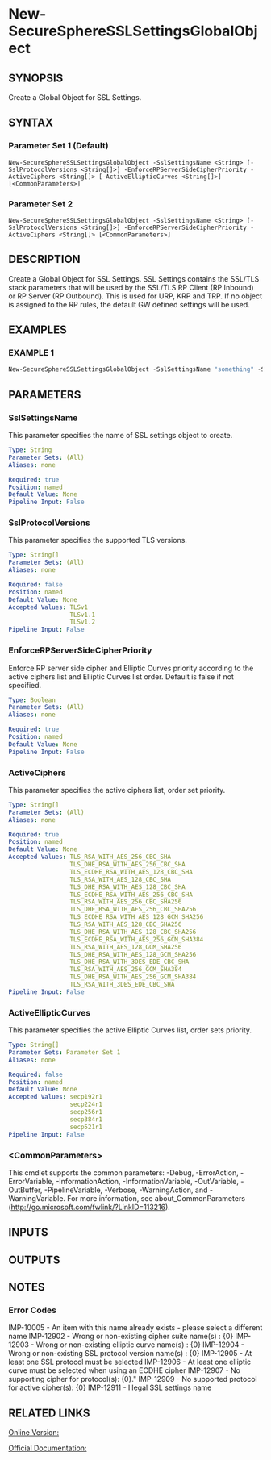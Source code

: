 ﻿# New-SecureSphereSSLSettingsGlobalObject

## SYNOPSIS
Create a Global Object for SSL Settings.

## SYNTAX

### Parameter Set 1 (Default)
```
New-SecureSphereSSLSettingsGlobalObject -SslSettingsName <String> [-SslProtocolVersions <String[]>] -EnforceRPServerSideCipherPriority -ActiveCiphers <String[]> [-ActiveEllipticCurves <String[]>] [<CommonParameters>]
```

### Parameter Set 2
```
New-SecureSphereSSLSettingsGlobalObject -SslSettingsName <String> [-SslProtocolVersions <String[]>] -EnforceRPServerSideCipherPriority -ActiveCiphers <String[]> [<CommonParameters>]
```

## DESCRIPTION
Create a Global Object for SSL Settings. SSL Settings contains the SSL/TLS stack parameters that will be used by the SSL/TLS RP Client (RP Inbound) or RP Server (RP Outbound). This is used for URP, KRP and TRP. If no object is assigned to the RP rules, the default GW defined settings will be used.

## EXAMPLES

### EXAMPLE 1

```powershell
New-SecureSphereSSLSettingsGlobalObject -SslSettingsName "something" -SslProtocolVersions "TLSv1.2", "TLSv1.1" -EnforceRPServerSideCipherPriority $true -ActiveCiphers "TLS_RSA_WITH_AES_256_CBC_SHA", "TLS_RSA_WITH_AES_256_GCM_SHA384", "TLS_ECDHE_RSA_WITH_AES_256_GCM_SHA384" -ActiveEllipticCurves "secp256r1", "secp521r1"
```

## PARAMETERS

### SslSettingsName
This parameter specifies the name of SSL settings object to create.

```yaml
Type: String
Parameter Sets: (All)
Aliases: none

Required: true
Position: named
Default Value: None
Pipeline Input: False
```

### SslProtocolVersions
This parameter specifies the supported TLS versions.

```yaml
Type: String[]
Parameter Sets: (All)
Aliases: none

Required: false
Position: named
Default Value: None
Accepted Values: TLSv1
                 TLSv1.1
                 TLSv1.2
Pipeline Input: False
```

### EnforceRPServerSideCipherPriority
Enforce RP server side cipher and Elliptic Curves priority according to the active ciphers list and Elliptic Curves list order. Default is false if not specified.

```yaml
Type: Boolean
Parameter Sets: (All)
Aliases: none

Required: true
Position: named
Default Value: None
Pipeline Input: False
```

### ActiveCiphers
This parameter specifies the active ciphers list, order set priority.

```yaml
Type: String[]
Parameter Sets: (All)
Aliases: none

Required: true
Position: named
Default Value: None
Accepted Values: TLS_RSA_WITH_AES_256_CBC_SHA
                 TLS_DHE_RSA_WITH_AES_256_CBC_SHA
                 TLS_ECDHE_RSA_WITH_AES_128_CBC_SHA
                 TLS_RSA_WITH_AES_128_CBC_SHA
                 TLS_DHE_RSA_WITH_AES_128_CBC_SHA
                 TLS_ECDHE_RSA_WITH_AES_256_CBC_SHA
                 TLS_RSA_WITH_AES_256_CBC_SHA256
                 TLS_DHE_RSA_WITH_AES_256_CBC_SHA256
                 TLS_ECDHE_RSA_WITH_AES_128_GCM_SHA256
                 TLS_RSA_WITH_AES_128_CBC_SHA256
                 TLS_DHE_RSA_WITH_AES_128_CBC_SHA256
                 TLS_ECDHE_RSA_WITH_AES_256_GCM_SHA384
                 TLS_RSA_WITH_AES_128_GCM_SHA256
                 TLS_DHE_RSA_WITH_AES_128_GCM_SHA256
                 TLS_DHE_RSA_WITH_3DES_EDE_CBC_SHA
                 TLS_RSA_WITH_AES_256_GCM_SHA384
                 TLS_DHE_RSA_WITH_AES_256_GCM_SHA384
                 TLS_RSA_WITH_3DES_EDE_CBC_SHA
Pipeline Input: False
```

### ActiveEllipticCurves
This parameter specifies the active Elliptic Curves list, order sets priority.

```yaml
Type: String[]
Parameter Sets: Parameter Set 1
Aliases: none

Required: false
Position: named
Default Value: None
Accepted Values: secp192r1
                 secp224r1
                 secp256r1
                 secp384r1
                 secp521r1
Pipeline Input: False
```

### \<CommonParameters\>
This cmdlet supports the common parameters: -Debug, -ErrorAction, -ErrorVariable, -InformationAction, -InformationVariable, -OutVariable, -OutBuffer, -PipelineVariable, -Verbose, -WarningAction, and -WarningVariable. For more information, see about_CommonParameters (http://go.microsoft.com/fwlink/?LinkID=113216).

## INPUTS

## OUTPUTS

## NOTES

### Error Codes
IMP-10005 - An item with this name already exists - please select a different name
IMP-12902 - Wrong or non-existing cipher suite name(s) : {0}
IMP-12903 - Wrong or non-existing elliptic curve name(s) : {0}
IMP-12904 - Wrong or non-existing SSL protocol version name(s) : {0}
IMP-12905 - At least one SSL protocol must be selected
IMP-12906 - At least one elliptic curve must be selected when using an ECDHE cipher
IMP-12907 - No supporting cipher for protocol(s): {0}."
IMP-12909 - No supported protocol for active cipher(s): {0}
IMP-12911 - Illegal SSL settings name

## RELATED LINKS

[Online Version:](https://github.com/akshinmustafayev/Documentation/MD)

[Official Documentation:](https://docs.imperva.com/bundle/v13.6-api-reference-guide/page/66830.htm)



